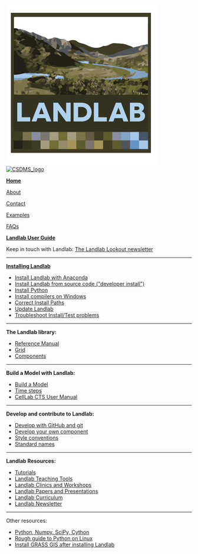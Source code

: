 [![Landlab_logo](https://github.com/landlab/landlab-logo/blob/master/landlab_logo_picture.jpg)](http://landlab.github.io/#/)
[![CSDMS_logo](https://csdms.colorado.edu/mediawiki/images/CSDMS_low_res.jpg)](https://csdms.colorado.edu/wiki/Main_Page)

__[Home](https://github.com/landlab/landlab/wiki)__

[About](https://github.com/landlab/landlab/wiki/About)

[Contact](https://github.com/landlab/landlab/wiki/Contact)

[Examples](https://github.com/landlab/landlab/wiki/Examples)

[FAQs](https://github.com/landlab/landlab/wiki/FAQs)

__[Landlab User Guide](https://github.com/landlab/landlab/wiki/User-Guide)__

Keep in touch with Landlab: [The Landlab Lookout newsletter](http://eepurl.com/dADtrT)

---

__[Installing Landlab](https://github.com/landlab/landlab/wiki/Installing-Landlab)__
* [Install Landlab with Anaconda](https://github.com/landlab/landlab/wiki/Installing-Landlab-with-Anaconda)
* [Install Landlab from source code ("developer install")](https://github.com/landlab/landlab/wiki/Installing-Landlab-from-source-code-(%22developer-install%22))
* [Install Python](https://github.com/landlab/landlab/wiki/Installing-Python)
* [Install compilers on Windows](https://github.com/landlab/landlab/wiki/Installing-Compilers-on-Windows)
* [Correct Install Paths](https://github.com/landlab/landlab/wiki/Correcting-Install-Paths)
* [Update Landlab](https://github.com/landlab/landlab/wiki/Updating-Landlab)
* [Troubleshoot Install/Test problems](https://github.com/landlab/landlab/wiki/Troubleshooting)

---

__The Landlab library:__
* [Reference Manual](http://landlab.readthedocs.io/en/latest/#developer-documentation)
* [Grid](https://github.com/landlab/landlab/wiki/Grid)
* [Components](https://github.com/landlab/landlab/wiki/Components)

---

__Build a Model with Landlab:__
* [Build a Model](https://github.com/landlab/landlab/wiki/Build-a-Model)
* [Time steps](https://github.com/landlab/landlab/wiki/Time-Steps)
* [CellLab CTS User Manual](https://github.com/landlab/landlab/wiki/CellLab-CTS-Users-Manual)

---

__Develop and contribute to Landlab:__
* [Develop with GitHub and git](https://github.com/landlab/landlab/wiki/Developing-with-github-and-git)
* [Develop your own component](https://github.com/landlab/landlab/wiki/Develop-your-own-component)
* [Style conventions](https://github.com/landlab/landlab/wiki/Style-conventions)
* [Standard names](https://github.com/landlab/landlab/wiki/Standard-names)

---

__Landlab Resources:__
* [Tutorials](https://github.com/landlab/landlab/wiki/Tutorials)
* [Landlab Teaching Tools](https://github.com/landlab/landlab_teaching_tools)
* [Landlab Clinics and Workshops](https://github.com/landlab/landlab/wiki/Landlab-Clinics-and-Workshops)
* [Landlab Papers and Presentations](https://github.com/landlab/landlab/wiki/Landlab-Papers-and-Presentations)
* [Landlab Curriculum](https://github.com/landlab/landlab/wiki/Landlab-Curriculum)
* [Landlab Newsletter](https://github.com/landlab/landlab/wiki/The-Landlab-Lookout-Newsletter)
---

Other resources:
* [Python, Numpy, SciPy, Cython](https://github.com/landlab/landlab/wiki/Python,-NumPy,-SciPy,-Cython)
* [Rough guide to Python on Linux](https://github.com/landlab/landlab/wiki/Rough-Guide-to-Python-on-Linux)
* [Install GRASS GIS after installing Landlab](https://github.com/landlab/landlab/wiki/Installing-GRASS-after-installing-Landlab)





